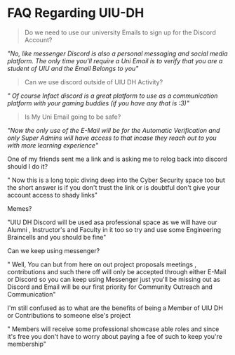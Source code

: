# FAQ Regarding UIU-DH

> Do we need to use our university Emails to sign up for the Discord Account?

_"No, like messenger Discord is also a personal messaging and social media platform. The only time you'll require a Uni Email is to verify that you are a student of UIU and the Email Belongs to you"_

> Can we use discord outside of UIU DH Activity?

_" Of course Infact discord is a great platform to use as a communication platform with your gaming buddies (if you have any that is :3)"_

> Is My Uni Email going to be safe?

_"Now the only use of the E-Mail will be for the Automatic Verification and only Super Admins will have access to that incase they reach out to you with more learning experience"_

One of my friends sent me a link and is asking me to relog back into discord should I do it?

" Now this is a long topic diving deep into the Cyber Security space too but the short answer is if you don't trust the link or is doubtful don't give your account access to shady links"

Memes?

"UIU DH Discord will be used asa professional space as we will have our Alumni , Instructor's and Faculty in it too so try and use some Engineering Braincells and you should be fine"

Can we keep using messenger?

" Well, You can but from here on out project proposals meetings , contributions and such there off will only be accepted through either E-Mail or Discord so you can keep using Messenger just you'll be missing out as Discord and Email will be our first priority for Community Outreach and Communication"

I'm still confused as to what are the benefits of being a Member of UIU DH or Contributions to someone else's project

" Members will receive some professional showcase able roles and since it's free you don't have to worry about paying a fee of such to keep you're membership"